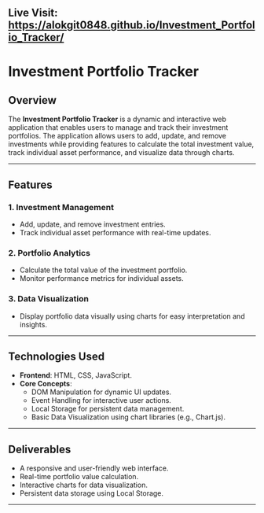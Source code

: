 ## Live Visit: https://alokgit0848.github.io/Investment_Portfolio_Tracker/


# Investment Portfolio Tracker

## Overview
The **Investment Portfolio Tracker** is a dynamic and interactive web application that enables users to manage and track their investment portfolios. The application allows users to add, update, and remove investments while providing features to calculate the total investment value, track individual asset performance, and visualize data through charts.

---

## Features

### 1. **Investment Management**
- Add, update, and remove investment entries.
- Track individual asset performance with real-time updates.

### 2. **Portfolio Analytics**
- Calculate the total value of the investment portfolio.
- Monitor performance metrics for individual assets.

### 3. **Data Visualization**
- Display portfolio data visually using charts for easy interpretation and insights.

---

## Technologies Used
- **Frontend**: HTML, CSS, JavaScript.
- **Core Concepts**:
  - DOM Manipulation for dynamic UI updates.
  - Event Handling for interactive user actions.
  - Local Storage for persistent data management.
  - Basic Data Visualization using chart libraries (e.g., Chart.js).

---

## Deliverables
- A responsive and user-friendly web interface.
- Real-time portfolio value calculation.
- Interactive charts for data visualization.
- Persistent data storage using Local Storage.

---
